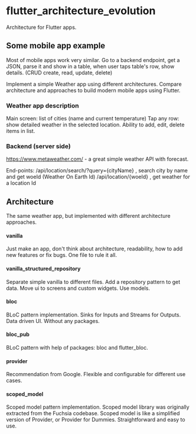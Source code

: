 # flutter_architecture_evolution
Architecture for Flutter apps.

## Some mobile app example
Most of mobile apps work very similar.
Go to a backend endpoint, get a JSON, parse it and show in a table, when user taps table's row, show details.
(CRUD create, read, update, delete)

Implement a simple Weather app using different architectures.
Compare architecture and approaches to build modern mobile apps using Flutter.

### Weather app description
Main screen: list of cities (name and current temperature)
Tap any row: show detailed weather in the selected location.
Ability to add, edit, delete items in list.

### Backend (server side)
https://www.metaweather.com/ - a great simple weather API with forecast.

End-points:
/api/location/search/?query={cityName} , search city by name and get woeId (Weather On Earth Id)
/api/location/{woeId} , get weather for a location Id

## Architecture
The same weather app, but implemented with different architecture approaches.

#### vanilla
Just make an app, don't think about architecture, readability, how to add new features or fix bugs. One file to rule it all.

#### vanilla_structured_repository
Separate simple vanilla to different files.
Add a repository pattern to get data.
Move ui to screens and custom widgets.
Use models.

#### bloc
BLoC pattern implementation. Sinks for Inputs and Streams for Outputs. Data driven UI. Without any packages.

#### bloc_pub
BLoC pattern with help of packages: bloc and flutter_bloc.

#### provider
Recommendation from Google.
Flexible and configurable for different use cases.

#### scoped_model
Scoped model pattern implementation. Scoped model library was originally extracted from the Fuchsia codebase.
Scoped model is like a simplified version of Provider, or Provider for Dummies.
Straightforward and easy to use.
